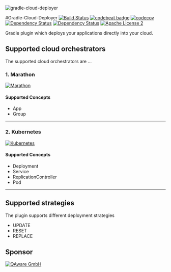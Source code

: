 <p align="acenter">
    <img align="center" src="https://github.com/qaware/gradle-cloud-deployer/blob/master/wiki/logo.png?raw=true" alt="gradle-cloud-deployer" href="https://github.com/qaware/gradle-cloud-deployer"/>
</p>

#Gradle-Cloud-Deployer
[![Build Status](https://travis-ci.org/qaware/gradle-cloud-deployer.svg?branch=master)](https://travis-ci.org/qaware/gradle-cloud-deployer)
[![codebeat badge](https://codebeat.co/badges/660364b2-bd46-4c5a-9f14-920ac85ecec1)](https://codebeat.co/projects/github-com-qaware-gradle-cloud-deployer)
[![codecov](https://codecov.io/gh/qaware/gradle-cloud-deployer/branch/master/graph/badge.svg)](https://codecov.io/gh/qaware/gradle-cloud-deployer)
[![Dependency Status](https://dependencyci.com/github/qaware/gradle-cloud-deployer/badge)](https://dependencyci.com/github/qaware/gradle-cloud-deployer)
[![Dependency Status](https://www.versioneye.com/user/projects/5809b705912815003afa4729/badge.svg?style=flat-square)](https://www.versioneye.com/user/projects/5809b705912815003afa4729)
[![Apache License 2](http://img.shields.io/badge/license-ASF2-blue.svg)](https://github.com/qaware/gradle-cloud-deployer/blob/master/LICENSE)

Gradle plugin which deploys your applications directly into your cloud.

## Supported cloud orchestrators
The supported cloud orchestrators are ...

### 1. Marathon
[![Marathon](https://github.com/qaware/gradle-cloud-deployer/blob/master/wiki/marathon.png?raw=true)](https://mesosphere.github.io/marathon/)
#### Supported Concepts
- App
- Group

____

### 2. Kubernetes
[![Kubernetes](https://github.com/qaware/gradle-cloud-deployer/blob/master/wiki/kubernetes.png?raw=true)](http://kubernetes.io)
#### Supported Concepts
- Deployment
- Service
- ReplicationController
- Pod

____

## Supported strategies
The plugin supports different deployment strategies
- UPDATE
- RESET
- REPLACE

## Sponsor
[![QAware GmbH](https://github.com/qaware/gradle-cloud-deployer/blob/master/wiki/qaware.png?raw=true)](http://www.qaware.de)
